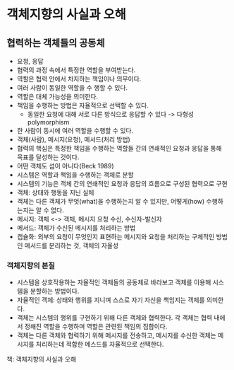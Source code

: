 # 객체지향의 사실과 오해

## 협력하는 객체들의 공동체
- 요청, 응답
- 협력의 과정 속에서 특정한 역할을 부여받는다.
- 역할은 협력 안에서 차지하는 책임이나 의무이다.
- 여러 사람이 동일한 역할을 수 행할 수 있다.
- 역할은 대체 가능성을 의미한다.
- 책임을 수행하는 방법은 자율적으로 선택할 수 있다.
	- 동일한 요청에 대해 서로 다른 방식으로 응답할 수 있다 -> 다형성 polymorphism
- 한 사람이 동시에 여러 역할을 수행할 수 있다.
- 객체(사람), 메시지(요청), 메서드(처리 방법)
- 협력의 핵심은 특정한 책임을 수행하는 역할들 간의 연쇄적인 요청과 응답을 통해 목표를 달성하는 것이다.
- 어떤 객체도 섬이 아니다(Beck 1989)
- 시스템은 역할과 책임을 수행하는 객체로 분할
- 시스템의 기능은 객체 간의 연쇄적인 요청과 응답의 흐름으로 구성된 협력으로 구현
- 객체: 상태와 행동을 지닌 실체
- 객체는 다른 객체가 무엇(what)을 수행하는지 알 수 있지만, 어떻게(how) 수행하는지는 알 수 없다.
- 메시지: 객체 <-> 객체, 메시지 요청 수신, 수신자-발신자
- 메서드: 객체가 수신된 메시지를 처리하는 방법
- 캡슐화: 외부의 요청이 무엇인지 표현하는 메시지와 요청을 처리하는 구체적인 방법인 메서드를 분리하는 것, 객체의 자율성

### 객체지향의 본질
- 시스템을 상호작용하는 자율적인 객체들의 공동체로 바라보고 객체를 이용해 시스템을 분할하는 방법이다.
- 자율적인 객체: 상태와 행위를 지니며 스스로 자기 자신을 책임지는 객체를 의미한다.
- 객체는 시스템의 행위를 구현하기 위해 다른 객체와 협력한다. 각 객체는 협력 내에서 정해진 역할을 수행하며 역할은 관련된 책임의 집합이다.
- 객체는 다른 객체와 협력하기 위해 메시지를 전송하고, 메시지를 수신한 객체는 메시지를 처리하는데 적합한 메스드를 자율적으로 선택한다.

책: 객체지향의 사실과 오해